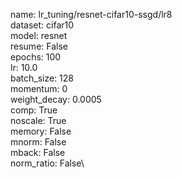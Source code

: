 name: lr_tuning/resnet-cifar10-ssgd/lr8\
dataset: cifar10\
model: resnet\
resume: False\
epochs: 100\
lr: 10.0\
batch_size: 128\
momentum: 0\
weight_decay: 0.0005\
comp: True\
noscale: True\
memory: False\
mnorm: False\
mback: False\
norm_ratio: False\
